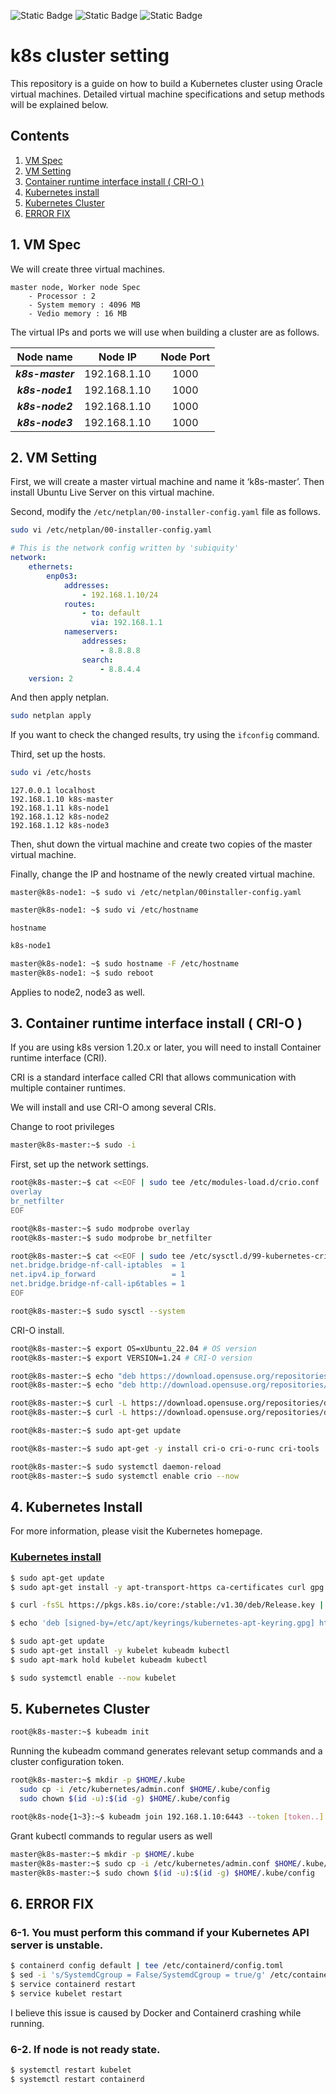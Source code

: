 ![Static Badge](https://img.shields.io/badge/Ubuntu-22.04.3-%23E95420?style=flat&logo=ubuntu)
![Static Badge](https://img.shields.io/badge/Kubernetes-1.30.2-%23326CE5?style=flat&logo=Kubernetes)
![Static Badge](https://img.shields.io/badge/CRIO-1.24.6-%23326CE5?style=flat)

# k8s cluster setting

This repository is a guide on how to build a Kubernetes cluster using Oracle virtual machines. Detailed virtual machine specifications and setup methods will be explained below.

## Contents

1. [VM Spec](#vm_spec)
2. [VM Setting](#vm_setting)
3. [Container runtime interface install ( CRI-O )](#crio)
4. [Kubernetes install](#k8s_install)
5. [Kubernetes Cluster](#k8s-cluster)
6. [ERROR FIX](#error_fix)

<a name='vm_spec'></a>

## 1. VM Spec

We will create three virtual machines.
```
master node, Worker node Spec
    - Processor : 2
    - System memory : 4096 MB
    - Vedio memory : 16 MB
```
The virtual IPs and ports we will use when building a cluster are as follows.

|Node name|Node IP|Node Port|
|:---:|:---:|:---:|
|***k8s-master***|192.168.1.10|1000|
|***k8s-node1***|192.168.1.10|1000|
|***k8s-node2***|192.168.1.10|1000|
|***k8s-node3***|192.168.1.10|1000|

<a name='vm_setting'></a>

## 2. VM Setting
First, we will create a master virtual machine and name it ‘k8s-master’. Then install Ubuntu Live Server on this virtual machine.

Second, modify the `/etc/netplan/00-installer-config.yaml` file as follows.

```bash
sudo vi /etc/netplan/00-installer-config.yaml
```

```yaml
# This is the network config written by 'subiquity'
network:
    ethernets:
        enp0s3:
            addresses:
                - 192.168.1.10/24
            routes:
                - to: default
                  via: 192.168.1.1
            nameservers:
                addresses:
                    - 8.8.8.8
                search:
                    - 8.8.4.4
    version: 2
```

And then apply netplan.

```bash
sudo netplan apply
```
If you want to check the changed results, try using the `ifconfig` command.

Third, set up the hosts.

```bash
sudo vi /etc/hosts
```

```vim
127.0.0.1 localhost
192.168.1.10 k8s-master
192.168.1.11 k8s-node1
192.168.1.12 k8s-node2
192.168.1.12 k8s-node3
```

Then, shut down the virtual machine and create two copies of the master virtual machine.

Finally, change the IP and hostname of the newly created virtual machine.
```bahs
master@k8s-node1: ~$ sudo vi /etc/netplan/00installer-config.yaml
```
```bash
master@k8s-node1: ~$ sudo vi /etc/hostname
```

`hostname`

```bash
k8s-node1
```

```bash
master@k8s-node1: ~$ sudo hostname -F /etc/hostname
master@k8s-node1: ~$ sudo reboot
```

Applies to node2, node3 as well.

<a name='crio'></a>

## 3. Container runtime interface install ( CRI-O )

If you are using k8s version 1.20.x or later, you will need to install Container runtime interface (CRI).

CRI is a standard interface called CRI that allows communication with multiple container runtimes.

We will install and use CRI-O among several CRIs.

Change to root privileges
```bash
master@k8s-master:~$ sudo -i
```

First, set up the network settings.

```bash
root@k8s-master:~$ cat <<EOF | sudo tee /etc/modules-load.d/crio.conf
overlay
br_netfilter
EOF
```

```bash
root@k8s-master:~$ sudo modprobe overlay
root@k8s-master:~$ sudo modprobe br_netfilter
```

```bash
root@k8s-master:~$ cat <<EOF | sudo tee /etc/sysctl.d/99-kubernetes-cri.conf
net.bridge.bridge-nf-call-iptables  = 1
net.ipv4.ip_forward                 = 1
net.bridge.bridge-nf-call-ip6tables = 1
EOF
```

```bash
root@k8s-master:~$ sudo sysctl --system
```

CRI-O install.

```bash
root@k8s-master:~$ export OS=xUbuntu_22.04 # OS version
root@k8s-master:~$ export VERSION=1.24 # CRI-O version
```

```bash
root@k8s-master:~$ echo "deb https://download.opensuse.org/repositories/devel:/kubic:/libcontainers:/stable/$OS/ /" > /etc/apt/sources.list.d/devel:kubic:libcontainers:stable.list
root@k8s-master:~$ echo "deb http://download.opensuse.org/repositories/devel:/kubic:/libcontainers:/stable:/cri-o:/$VERSION/$OS/ /" > /etc/apt/sources.list.d/devel:kubic:libcontainers:stable:cri-o:$VERSION.list
```

```bash
root@k8s-master:~$ curl -L https://download.opensuse.org/repositories/devel:kubic:libcontainers:stable:cri-o:$VERSION/$OS/Release.key | apt-key add -
root@k8s-master:~$ curl -L https://download.opensuse.org/repositories/devel:/kubic:/libcontainers:/stable/$OS/Release.key | apt-key add -
```

```bash
root@k8s-master:~$ sudo apt-get update

root@k8s-master:~$ sudo apt-get -y install cri-o cri-o-runc cri-tools

root@k8s-master:~$ sudo systemctl daemon-reload
root@k8s-master:~$ sudo systemctl enable crio --now
```

<a name='k8s_install'></a>

## 4. Kubernetes Install

For more information, please visit the Kubernetes homepage.

### [Kubernetes install](https://kubernetes.io/docs/setup/production-environment/tools/kubeadm/install-kubeadm/)

```bash
$ sudo apt-get update
$ sudo apt-get install -y apt-transport-https ca-certificates curl gpg

$ curl -fsSL https://pkgs.k8s.io/core:/stable:/v1.30/deb/Release.key | sudo gpg --dearmor -o /etc/apt/keyrings/kubernetes-apt-keyring.gpg

$ echo 'deb [signed-by=/etc/apt/keyrings/kubernetes-apt-keyring.gpg] https://pkgs.k8s.io/core:/stable:/v1.30/deb/ /' | sudo tee /etc/apt/sources.list.d/kubernetes.list

$ sudo apt-get update
$ sudo apt-get install -y kubelet kubeadm kubectl
$ sudo apt-mark hold kubelet kubeadm kubectl

$ sudo systemctl enable --now kubelet
```

<a name='k8s-cluster'></a>

## 5. Kubernetes Cluster 

```bash
root@k8s-master:~$ kubeadm init
```

Running the kubeadm command generates relevant setup commands and a cluster configuration token.

```bash
root@k8s-master:~$ mkdir -p $HOME/.kube
  sudo cp -i /etc/kubernetes/admin.conf $HOME/.kube/config
  sudo chown $(id -u):$(id -g) $HOME/.kube/config
```

```bash
root@k8s-node{1~3}:~$ kubeadm join 192.168.1.10:6443 --token [token..]
```

Grant kubectl commands to regular users as well
```bash
master@k8s-master:~$ mkdir -p $HOME/.kube
master@k8s-master:~$ sudo cp -i /etc/kubernetes/admin.conf $HOME/.kube/config
master@k8s-master:~$ sudo chown $(id -u):$(id -g) $HOME/.kube/config
```
<a name='vm_spec'></a>

## 6. ERROR FIX

### 6-1. You must perform this command if your Kubernetes API server is unstable.

```bash
$ containerd config default | tee /etc/containerd/config.toml
$ sed -i 's/SystemdCgroup = False/SystemdCgroup = true/g' /etc/containerd/config.toml
$ service containerd restart
$ service kubelet restart
```
I believe this issue is caused by Docker and Containerd crashing while running.

### 6-2. If node is not ready state.
```bash
$ systemctl restart kubelet
$ systemctl restart containerd
```
